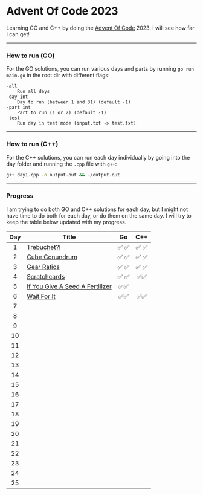 # Advent Of Code 2023

Learning GO and C++ by doing the [Advent Of Code](https://adventofcode.com/2023/about) 2023. I will see how far I can get!

---

### How to run (GO)

For the GO solutions, you can run various days and parts by running `go run main.go` in the root dir with different flags:

```
-all
    Run all days
-day int
    Day to run (between 1 and 31) (default -1)
-part int
    Part to run (1 or 2) (default -1)
-test
    Run day in test mode (input.txt -> test.txt)
```

---

### How to run (C++)

For the C++ solutions, you can run each day individually by going into the day folder and running the `.cpp` file with `g++`:

```bash
g++ day1.cpp -o output.out && ./output.out
```

---

### Progress

I am trying to do both GO and C++ solutions for each day, but I might not have time to do both for each day, or do them on the same day. I will try to keep the table below updated with my progress.

| Day | Title                                                                        |  Go   |  C++  |
| :-: | ---------------------------------------------------------------------------- | :---: | :---: |
|  1  | [Trebuchet?!](https://adventofcode.com/2023/day/1)                           | ✅ ✅ | ✅ ✅ |
|  2  | [Cube Conundrum](https://adventofcode.com/2023/day/2)                        | ✅ ✅ | ✅ ✅ |
|  3  | [Gear Ratios](https://adventofcode.com/2023/day/3)                           | ✅ ✅ | ✅ ✅ |
|  4  | [Scratchcards](https://adventofcode.com/2023/day/4)                          | ✅ ✅ | ✅✅  |
|  5  | [If You Give A Seed A Fertilizer](https://adventofcode.com/2023/day/5#part2) | ✅✅  |       |
|  6  | [Wait For It](https://adventofcode.com/2023/day/6#part2)                     | ✅✅  | ✅✅  |
|  7  |                                                                              |       |       |
|  8  |                                                                              |       |       |
|  9  |                                                                              |       |       |
| 10  |                                                                              |       |       |
| 11  |                                                                              |       |       |
| 12  |                                                                              |       |       |
| 13  |                                                                              |       |       |
| 14  |                                                                              |       |       |
| 15  |                                                                              |       |       |
| 16  |                                                                              |       |       |
| 17  |                                                                              |       |       |
| 18  |                                                                              |       |       |
| 19  |                                                                              |       |       |
| 20  |                                                                              |       |       |
| 21  |                                                                              |       |       |
| 22  |                                                                              |       |       |
| 23  |                                                                              |       |       |
| 24  |                                                                              |       |       |
| 25  |                                                                              |       |       |
